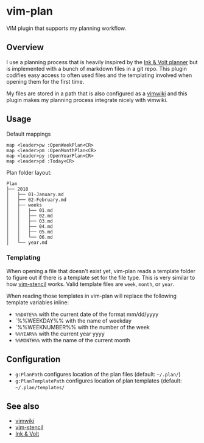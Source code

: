 # vim-plan

VIM plugin that supports my planning workflow.

## Overview
I use a planning process that is heavily inspired by the [Ink & Volt
planner][ink_volt] but is implemented with a bunch of markdown files in a git
repo. This plugin codifies easy access to often used files and the templating
involved when opening them for the first time.

My files are stored in a path that is also configured as a [vimwiki][vimwiki]
and this plugin makes my planning process integrate nicely with vimwiki.

## Usage

Default mappings
```
map <leader>pw :OpenWeekPlan<CR>
map <leader>pm :OpenMonthPlan<CR>
map <leader>py :OpenYearPlan<CR>
map <leader>pd :Today<CR>
```

Plan folder layout:

```
Plan
├── 2018
│   ├── 01-January.md
│   ├── 02-February.md
│   ├── weeks
│   │   ├── 01.md
│   │   ├── 02.md
│   │   ├── 03.md
│   │   ├── 04.md
│   │   ├── 05.md
│   │   └── 06.md
│   └── year.md
```

### Templating
When opening a file that doesn't exist yet, vim-plan reads a template folder
to figure out if there is a template set for the file type. This is very
similar to how [vim-stencil][vim_stencil] works. Valid template files are
`week`, `month`, or `year`.

When reading those templates in vim-plan will replace the following template
variables inline:

- `%%DATE%%` with the current date of the format mm/dd/yyyy
- `%%WEEKDAY%% with the name of weekday
- `%%WEEKNUMBER%% with the number of the week
- `%%YEAR%%` with the current year yyyy
- `%%MONTH%%` with the name of the current month

## Configuration
- `g:PlanPath` configures location of the plan files (default: `~/.plan/`)
- `g:PlanTemplatePath` configures location of plan templates (default: `~/.plan/templates/`

## See also
- [vimwiki][vimwiki]
- [vim-stencil][vim_stencil]
- [Ink & Volt][ink_volt]

[vimwiki]: https://github.com/vimwiki/vimwiki
[vim_stencil]: https://github.com/mrtazz/vim-stencil
[ink_volt]: https://inkandvolt.com/
